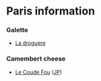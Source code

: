 # Paris information

### Galette
- [La droguere](http://www.tripadvisor.fr/Restaurant_Review-g187147-d2303907-Reviews-La_Droguerie-Paris_Ile_de_France.html)

### Camembert cheese
- [Le Coude Fou](http://www.tripadvisor.com/Restaurant_Review-g187147-d1503723-Reviews-Le_Coude_Fou-Paris_Ile_de_France.html) ([JP](http://www.french-code.com/table-le-coude-fou))
